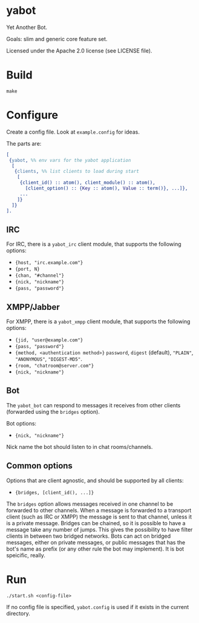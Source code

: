 yabot
=====

Yet Another Bot.

Goals: slim and generic core feature set.

Licensed under the Apache 2.0 license (see LICENSE file).


Build
=====

```
make
```


Configure
=========

Create a config file. Look at `example.config` for ideas.

The parts are:

```erlang
[
 {yabot, %% env vars for the yabot application
  [
   {clients, %% list clients to load during start
    [
     {client_id() :: atom(), client_module() :: atom(),
       [client_option() :: {Key :: atom(), Value :: term()}, ...]},
     ...
    ]}
  ]}
].
```


IRC
---

For IRC, there is a `yabot_irc` client module, that supports the following options:
- `{host, "irc.example.com"}`
- `{port, N}`
- `{chan, "#channel"}`
- `{nick, "nickname"}`
- `{pass, "password"}`


XMPP/Jabber
-----------

For XMPP, there is a `yabot_xmpp` client module, that supports the following options:
- `{jid, "user@example.com"}`
- `{pass, "password"}`
- `{method, <authentication method>}` `password`, `digest` (default), `"PLAIN"`, `"ANONYMOUS"`, `"DIGEST-MD5"`.
- `{room, "chatroom@server.com"}`
- `{nick, "nickname"}`


Bot
---

The `yabot_bot` can respond to messages it receives from other clients (forwarded using the `bridges` option).

Bot options:
- `{nick, "nickname"}`

Nick name the bot should listen to in chat rooms/channels.


Common options
--------------

Options that are client agnostic, and should be supported by all clients:

- `{bridges, [client_id(), ...]}`

The `bridges` option allows messages received in one channel to be forwarded to other channels.
When a message is forwarded to a transport client (such as IRC or XMPP) the message is sent to that channel,
unless it is a private message. Bridges can be chained, so it is possible to have a message take any number
of jumps. This gives the possibility to have filter clients in between two bridged networks.
Bots can act on bridged messages, either on private messages, or public messages that has the bot's name as prefix
(or any other rule the bot may implement). It is bot speicific, really.


Run
===

```
./start.sh <config-file>
```

If no config file is specified, `yabot.config` is used if it exists in the current directory.
